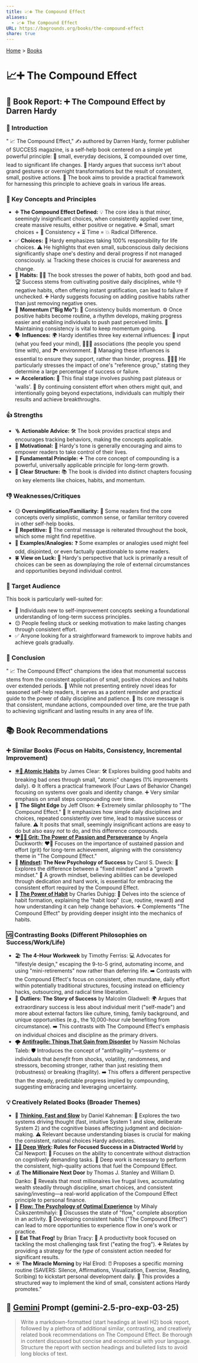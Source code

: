 ```yaml
---
title: 📈➕ The Compound Effect
aliases:
  - 📈➕ The Compound Effect
URL: https://bagrounds.org/books/the-compound-effect
share: true
---
```

[Home](../index.md) > [Books](./index.md)  
# 📈➕ The Compound Effect  
## 📖 Book Report: ➕ The Compound Effect by Darren Hardy  
  
### 📝 Introduction  
" 📈 The Compound Effect," ✍️ authored by Darren Hardy, former publisher of SUCCESS magazine, is a self-help book centered on a simple yet powerful principle: 🤏 small, everyday decisions, ⏳ compounded over time, lead to significant life changes. 🚀 Hardy argues that success isn't about grand gestures or overnight transformations but the result of consistent, small, positive actions. 🎯 The book aims to provide a practical framework for harnessing this principle to achieve goals in various life areas.  
  
### 🔑 Key Concepts and Principles  
* ➕ **The Compound Effect Defined:** 💡 The core idea is that minor, seemingly insignificant choices, when consistently applied over time, create massive results, either positive or negative. ➕ Small, smart choices + 🔄 Consistency + ⏳ Time = 💥 Radical Difference.  
* ✅ **Choices:** 💯 Hardy emphasizes taking 100% responsibility for life choices. ⚠️ He highlights that even small, subconscious daily decisions significantly shape one's destiny and derail progress if not managed consciously. 📊 Tracking these choices is crucial for awareness and change.  
* 💪 **Habits:** 🏋️‍♀️ The book stresses the power of habits, both good and bad. 🏆 Success stems from cultivating positive daily disciplines, while 👎 negative habits, often offering instant gratification, can lead to failure if unchecked. ➕ Hardy suggests focusing on adding positive habits rather than just removing negative ones.  
* 🚀 **Momentum ("Big Mo"):** 🔄 Consistency builds momentum. ⚙️ Once positive habits become routine, a rhythm develops, making progress easier and enabling individuals to push past perceived limits. 🔑 Maintaining consistency is vital to keep momentum going.  
* 🗣️ **Influences:** 🌍 Hardy identifies three key external influences: 🧠 input (what you feed your mind), 🧑‍🤝‍🧑 associations (the people you spend time with), and 🏞️ environment. 🔑 Managing these influences is essential to ensure they support, rather than hinder, progress. 🧑‍🤝‍🧑 He particularly stresses the impact of one's "reference group," stating they determine a large percentage of success or failure.  
* ⏩ **Acceleration:** 🌟 This final stage involves pushing past plateaus or 'walls'. 🚀 By continuing consistent effort when others might quit, and intentionally going beyond expectations, individuals can multiply their results and achieve breakthroughs.  
  
### 👍 Strengths  
* 🪜 **Actionable Advice:** 🛠️ The book provides practical steps and encourages tracking behaviors, making the concepts applicable.  
* 🚀 **Motivational:** 📣 Hardy's tone is generally encouraging and aims to empower readers to take control of their lives.  
* 🎯 **Fundamental Principle:** ➕ The core concept of compounding is a powerful, universally applicable principle for long-term growth.  
* 🧱 **Clear Structure:** 📚 The book is divided into distinct chapters focusing on key elements like choices, habits, and momentum.  
  
### 👎 Weaknesses/Critiques  
* 😕 **Oversimplification/Familiarity:** 🤔 Some readers find the core concepts overly simplistic, common sense, or familiar territory covered in other self-help books.  
* 🔁 **Repetitive:** 📣 The central message is reiterated throughout the book, which some might find repetitive.  
* 🤨 **Examples/Analogies:** ❓ Some examples or analogies used might feel odd, disjointed, or even factually questionable to some readers.  
* 🍀 **View on Luck:** 🎲 Hardy's perspective that luck is primarily a result of choices can be seen as downplaying the role of external circumstances and opportunities beyond individual control.  
  
### 🎯 Target Audience  
This book is particularly well-suited for:  
* 🌱 Individuals new to self-improvement concepts seeking a foundational understanding of long-term success principles.  
* 😔 People feeling stuck or seeking motivation to make lasting changes through consistent effort.  
* ✅ Anyone looking for a straightforward framework to improve habits and achieve goals gradually.  
  
### 🏁 Conclusion  
" 📈 The Compound Effect" champions the idea that monumental success stems from the consistent application of small, positive choices and habits over extended periods. 📖 While not presenting entirely novel ideas for seasoned self-help readers, it serves as a potent reminder and practical guide to the power of daily discipline and patience. 🔑 Its core message is that consistent, mundane actions, compounded over time, are the true path to achieving significant and lasting results in any area of life.  
  
## 📚 Book Recommendations  
### ➕ Similar Books (Focus on Habits, Consistency, Incremental Improvement)  
* **[⚛️🔄 Atomic Habits](./atomic-habits.md)** by James Clear: 🛠️ Explores building good habits and breaking bad ones through small, "atomic" changes (1% improvements daily). ⚙️ It offers a practical framework (Four Laws of Behavior Change) focusing on systems over goals and identity change. ➕ Very similar emphasis on small steps compounding over time.  
* 🤏 **The Slight Edge** by Jeff Olson: ➕ Extremely similar philosophy to "The Compound Effect." 🔄 It emphasizes how simple daily disciplines and choices, repeated consistently over time, lead to massive success or failure. ⚠️ It posits that small, seemingly insignificant actions are easy to do but also easy *not* to do, and this difference compounds.  
* **[❤️‍🔥💪 Grit: The Power of Passion and Perseverance](./grit-the-power-of-passion-and-perseverance.md)** by Angela Duckworth: ❤️‍🔥 Focuses on the importance of sustained passion and effort (grit) for long-term achievement, aligning with the consistency theme in "The Compound Effect."  
* 🧠 **[Mindset](./mindset.md): The New Psychology of Success** by Carol S. Dweck: 🧠 Explores the difference between a "fixed mindset" and a "growth mindset." 🌱 A growth mindset, believing abilities can be developed through dedication and hard work, is essential for embracing the consistent effort required by the Compound Effect.  
* 🔁 **[The Power of Habit](./the-power-of-habit.md)** by Charles Duhigg: 🔬 Delves into the science of habit formation, explaining the "habit loop" (cue, routine, reward) and how understanding it can help change behaviors. ➕ Complements "The Compound Effect" by providing deeper insight into the mechanics of habits.  
  
### 🆚 Contrasting Books (Different Philosophies on Success/Work/Life)  
* 🏖️ **The 4-Hour Workweek** by Timothy Ferriss: 💻 Advocates for "lifestyle design," escaping the 9-to-5 grind, automating income, and using "mini-retirements" now rather than deferring life. ➡️ Contrasts with the Compound Effect's focus on consistent, often mundane, daily effort within potentially traditional structures, focusing instead on efficiency hacks, outsourcing, and radical time liberation.  
* 🌟 **Outliers: The Story of Success** by Malcolm Gladwell: 🌍 Argues that extraordinary success is less about individual merit ("self-made") and more about external factors like culture, timing, family background, and unique opportunities (e.g., the 10,000-hour rule benefiting from circumstance). ➡️ This contrasts with The Compound Effect's emphasis on individual choices and discipline as the primary drivers.  
* 🌪️ **[Antifragile: Things That Gain from Disorder](./antifragile-things-that-gain-from-disorder.md)** by Nassim Nicholas Taleb: 🛡️ Introduces the concept of "antifragility"—systems or individuals that *benefit* from shocks, volatility, randomness, and stressors, becoming stronger, rather than just resisting them (robustness) or breaking (fragility). ➡️ This offers a different perspective than the steady, predictable progress implied by compounding, suggesting embracing and leveraging uncertainty.  
  
### 💡 Creatively Related Books (Broader Themes)  
* 🧠 **[Thinking, Fast and Slow](./thinking-fast-and-slow.md)** by Daniel Kahneman: 🤔 Explores the two systems driving thought (fast, intuitive System 1 and slow, deliberate System 2) and the cognitive biases affecting judgment and decision-making. ⚠️ Relevant because understanding biases is crucial for making the consistent, rational choices Hardy advocates.  
* **[🤿💼 Deep Work](./deep-work.md): Rules for Focused Success in a Distracted World** by Cal Newport: 🎯 Focuses on the ability to concentrate without distraction on cognitively demanding tasks. 🚀 Deep work is necessary to perform the consistent, high-quality actions that fuel the Compound Effect.  
* 💰 **The Millionaire Next Door** by Thomas J. Stanley and William D. Danko: 🏡 Reveals that most millionaires live frugal lives, accumulating wealth steadily through discipline, smart choices, and consistent saving/investing—a real-world application of the Compound Effect principle to personal finance.  
* 🌊 **[Flow: The Psychology of Optimal Experience](./flow-the-psychology-of-optimal-experience.md)** by Mihaly Csikszentmihalyi: 🧘 Discusses the state of "flow," complete absorption in an activity. 🔄 Developing consistent habits ("The Compound Effect") can lead to more opportunities to experience flow in one's work or practice.  
* 🐸 **Eat That Frog!** by Brian Tracy: 🎯 A productivity book focused on tackling the most challenging task first ("eating the frog"). ➕ Relates by providing a strategy for the *type* of consistent action needed for significant results.  
* ☀️ **The Miracle Morning** by Hal Elrod: ⏰ Proposes a specific morning routine (SAVERS: Silence, Affirmations, Visualization, Exercise, Reading, Scribing) to kickstart personal development daily. 🌅 This provides a structured way to implement the kind of small, consistent actions Hardy promotes."  
  
## 💬 [Gemini](../software/gemini.md) Prompt (gemini-2.5-pro-exp-03-25)  
> Write a markdown-formatted (start headings at level H2) book report, followed by a plethora of additional similar, contrasting, and creatively related book recommendations on The Compound Effect. Be thorough in content discussed but concise and economical with your language. Structure the report with section headings and bulleted lists to avoid long blocks of text.